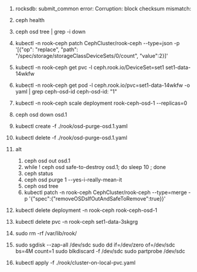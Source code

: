 1. rocksdb: submit_common error: Corruption: block checksum mismatch:
2. ceph health
3. ceph osd tree | grep -i down
4. kubectl -n rook-ceph patch CephCluster/rook-ceph --type=json -p '[{"op": "replace", "path": "/spec/storage/storageClassDeviceSets/0/count", "value":2}]'
5. kubectl -n rook-ceph get pvc -l ceph.rook.io/DeviceSet=set1
    set1-data-14wkfw
6. kubectl -n rook-ceph get pod -l ceph.rook.io/pvc=set1-data-14wkfw -o yaml | grep ceph-osd-id
    ceph-osd-id: "1"
7. kubectl -n rook-ceph scale deployment rook-ceph-osd-1 --replicas=0
8. ceph osd down osd.1
9. kubectl create -f ./rook/osd-purge-osd.1.yaml
10. kubectl delete -f ./rook/osd-purge-osd.1.yaml
11. alt
    1. ceph osd out osd.1
    2. while ! ceph osd safe-to-destroy osd.1; do sleep 10 ; done
    3. ceph status
    4. ceph osd purge 1 --yes-i-really-mean-it
    5. ceph osd tree
    6. kubectl patch -n rook-ceph CephCluster/rook-ceph --type=merge -p '{"spec":{"removeOSDsIfOutAndSafeToRemove":true}}'
12. kubectl delete deployment -n rook-ceph rook-ceph-osd-1
13. kubectl delete pvc -n rook-ceph set1-data-3skgrg
14. sudo rm -rf /var/lib/rook/
15. sudo sgdisk --zap-all /dev/sdc
sudo dd if=/dev/zero of=/dev/sdc bs=4M count=1
sudo blkdiscard -f /dev/sdc
sudo partprobe /dev/sdc

14. kubectl apply -f ./rook/cluster-on-local-pvc.yaml

